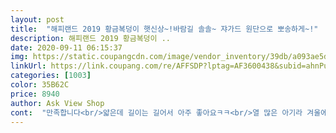 ```yaml
---
layout: post 
title:  "해피랜드 2019 황금복덩이 햇신상~!바람길 솔솔~ 쟈가드 원단으로 뽀송하게~!" 
description: 해피랜드 2019 황금복덩이 ..
date: 2020-09-11 06:15:37 
img: https://static.coupangcdn.com/image/vendor_inventory/39db/a093ae5dc81918f25df608ac49cf85a9e63c04d2fddf6ad0adc028ab80d7.jpg 
linkUrl: https://link.coupang.com/re/AFFSDP?lptag=AF3600438&subid=ahnPublicAsk&pageKey=221557090&itemId=692191324&vendorItemId=70991875380&traceid=V0-113-875365e518d6d785 
categories: [1003] 
color: 35B62C 
price: 8940 
author: Ask View Shop 
cont:  "만족합니다<br/>얇은데 길이는 길어서 아주 좋아요ㅋㅋ<br/>열 많은 아기라 겨울에 아주 잘 입었어요<br/>잘입히겟습니다<br/>" 
---
```

